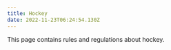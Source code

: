 ```yaml
---
title: Hockey
date: 2022-11-23T06:24:54.130Z
---
```

This page contains rules and regulations about hockey.